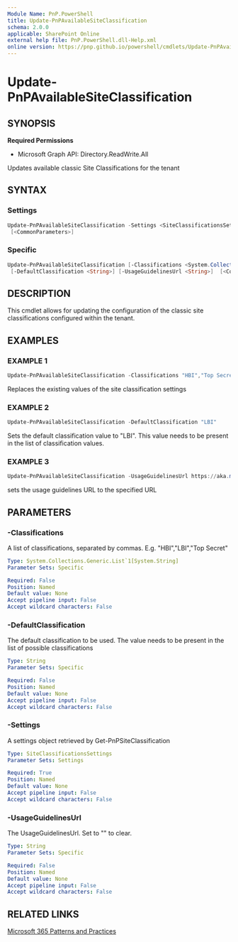 ```yaml
---
Module Name: PnP.PowerShell
title: Update-PnPAvailableSiteClassification
schema: 2.0.0
applicable: SharePoint Online
external help file: PnP.PowerShell.dll-Help.xml
online version: https://pnp.github.io/powershell/cmdlets/Update-PnPAvailableSiteClassification.html
---
```

 
# Update-PnPAvailableSiteClassification

## SYNOPSIS

**Required Permissions**

  * Microsoft Graph API: Directory.ReadWrite.All

Updates available classic Site Classifications for the tenant

## SYNTAX

### Settings
```powershell
Update-PnPAvailableSiteClassification -Settings <SiteClassificationsSettings> 
 [<CommonParameters>]
```

### Specific
```powershell
Update-PnPAvailableSiteClassification [-Classifications <System.Collections.Generic.List`1[System.String]>]
 [-DefaultClassification <String>] [-UsageGuidelinesUrl <String>]  [<CommonParameters>]
```

## DESCRIPTION
This cmdlet allows for updating the configuration of the classic site classifications configured within the tenant.

## EXAMPLES

### EXAMPLE 1
```powershell
Update-PnPAvailableSiteClassification -Classifications "HBI","Top Secret"
```

Replaces the existing values of the site classification settings

### EXAMPLE 2
```powershell
Update-PnPAvailableSiteClassification -DefaultClassification "LBI"
```

Sets the default classification value to "LBI". This value needs to be present in the list of classification values.

### EXAMPLE 3
```powershell
Update-PnPAvailableSiteClassification -UsageGuidelinesUrl https://aka.ms/m365pnp
```

sets the usage guidelines URL to the specified URL

## PARAMETERS

### -Classifications
A list of classifications, separated by commas. E.g. "HBI","LBI","Top Secret"

```yaml
Type: System.Collections.Generic.List`1[System.String]
Parameter Sets: Specific

Required: False
Position: Named
Default value: None
Accept pipeline input: False
Accept wildcard characters: False
```

### -DefaultClassification
The default classification to be used. The value needs to be present in the list of possible classifications

```yaml
Type: String
Parameter Sets: Specific

Required: False
Position: Named
Default value: None
Accept pipeline input: False
Accept wildcard characters: False
```

### -Settings
A settings object retrieved by Get-PnPSiteClassification

```yaml
Type: SiteClassificationsSettings
Parameter Sets: Settings

Required: True
Position: Named
Default value: None
Accept pipeline input: False
Accept wildcard characters: False
```

### -UsageGuidelinesUrl
The UsageGuidelinesUrl. Set to "" to clear.

```yaml
Type: String
Parameter Sets: Specific

Required: False
Position: Named
Default value: None
Accept pipeline input: False
Accept wildcard characters: False
```

## RELATED LINKS

[Microsoft 365 Patterns and Practices](https://aka.ms/m365pnp)